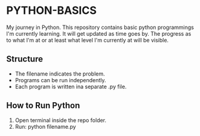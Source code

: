 # PYTHON-BASICS
My journey in Python.
This repository contains basic python programmings I'm currently learning. It will get updated as time goes by. The progress as to what I'm at or at least what level I'm currently at will be visible.

## Structure
* The filename indicates the problem.
* Programs can be run independently.
* Each program is written ina separate .py file.

## How to Run Python
1. Open terminal inside the repo folder.
2. Run:
   python filename.py
